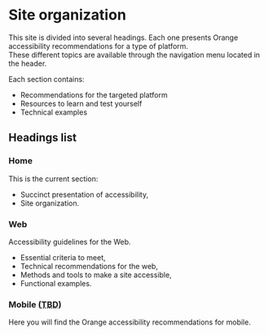 # Site organization
<script>$(document).ready(function () {
    setBreadcrumb([{"label":"Organization"}]);
});</script>

This site is divided into several headings. Each one presents Orange accessibility recommendations for a type of platform.  
These different topics are available through the navigation menu located in the header.

Each section contains:
- Recommendations for the targeted platform
- Resources to learn and test yourself
- Technical examples

## Headings list
### Home
This is the current section:
- Succinct presentation of accessibility,
- Site organization.

### Web
Accessibility guidelines for the Web.
- Essential criteria to meet,
- Technical recommendations for the web,
- Methods and tools to make a site accessible,
- Functional examples.

### Mobile (<abbr title="to be done">TBD</abbr>)
Here you will find the Orange accessibility recommendations for mobile.

<!--  This file is part of a11y-guidelines | Our vision of mobile & web accessibility guidelines and best practices, with valid/invalid examples.
 Copyright (C) 2016  Orange SA
 See the Creative Commons Legal Code Attribution-ShareAlike 3.0 Unported License for more details (LICENSE file). -->